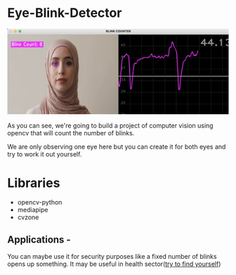# Eye-Blink-Detector

![](assets/working.png)

As you can see, we're going to build a project of computer vision using opencv that will count the number of blinks.

We are only observing one eye here but you can create it for both eyes and try to work it out yourself.

# Libraries 
- opencv-python
- mediapipe
- cvzone

## Applications - 
You can maybe use it for security purposes like a fixed number of blinks opens up something. It may be useful in health sector(<u>try to find yourself</u>)
